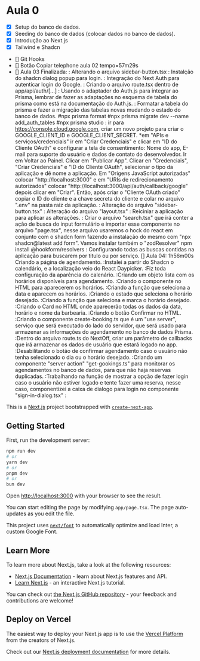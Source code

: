 # Aula 0
- [x] Setup do banco de dados.
- [x] Seeding do banco de dados (colocar dados no banco de dados).
- [x] Introdução ao Next.js
- [x] Tailwind e Shadcn
- [] Git Hooks
- [] Botão Copiar telephone aula 02 tempo=57m29s
- [] Aula 03 Finalizada:
    : Alterando o arquivo sidebar-button.tsx
    : Instalção do shadcn dialog popup para login.
    : Integração do Next Auth para autenticar login do Google.
    : Criando o arquivo route.tsx dentro de app/api/auth/[...]
    : Usando o adaptador do Auth.js para integrar ao Prisma, lembrar de fazer as adaptações no esquema de tabela do prisma como está na documentação do Auth.js.
    : Formatar a tabela do prisma e fazer a migração das tabelas novas mudando o estado do banco de dados. #npx prisma format #npx prisma migrate dev --name add_auth_tables #npx prisma studio
    : ir para https://console.cloud.google.com, criar um novo projeto para criar o GOOGLE_CLIENT_ID e GOOGLE_CLIENT_SECRET. *em "APIs e serviços/credenciais" ir em "Criar Credenciais" e clicar em "ID do Cliente OAuth" e configurar a tela de consentimento: Nome do app, E-mail para suporte do usuário e dados de contato do desenvolvedor. Ir em Voltar ao Painel. Clicar em "Publicar App". Clicar en "Credenciais", "Criar Credenciais" e "ID do Cliente OAuth", selecionar o tipo da aplicação e dê nome a aplicação. Em "Origens JavaScript autorizadas" colocar "http://localhost:3000" e em "URIs de redirecionamento autorizados" colocar "http://localhost:3000/api/auth/callback/google" depois clicar em "Criar". Então, após criar o "Cliente OAuth criado" copiar o ID do cliente e a chave secreta do cliente e colar no arquivo ".env" na pasta raiz da aplicação.
    : Alteração do arquivo "sidebar-button.tsx"
    : Alteração do arquivo "layout.tsx"
    : Reiciniar a aplicação para aplicar as alterações.
    : Criar o arquivo "search.tsx" que irá conter a ação de busca do input formulário e importar esse componente no arquivo "page.tsx", nesse arquivo usaremos o hock do react em conjunto com o shadcn form fazendo a instalação do mesmo com "npx shadcn@latest add form". Vamos instalar também o "zodResolver" npm install @hookform/resolvers
    : Configurando todas as buscas contidas na aplicação para buscarem por titulo ou por serviço.
[] Aula 04: 1h56m00s Criando  a página de agendamento.
    :Instalei a partir do Shadcn o calendário, e a localização veio do React Daypicker.
    :Fiz toda configuração da aparência do calenário.
    :Criando um objeto lista com os horários disponíveis para agendamento.
    :Criando o componente no HTML para aparecerem os horários.
    :Criando a função que seleciona a data e aparecem os horários.
    :Criando o estado que seleciona o horário desejado.
    :Criando a função que seleciona e marca o horário desejado.
    :Criando o Card no HTML onde aparecerão todas os dados da data, horário e nome da barbearia.
    :Criando o botão Confirmar no HTML.
    :Criando o componente create-booking.ts que é um "use server", serviço que será executado do lado do servidor, que será usado para armazenar as informações do agendamento no banco de dados Prisma.
    :Dentro do arquivo route.ts do NextOff, criar um parâmetro de callbacks que irá armazenar os dados de usuário que estará logado no app.
    :Desabilitando o botão de confirmar agendamento caso o usuário não tenha selecionado o dia ou o horário desejado.
    :Criando um componente "server action" "get-gookings.ts" para monitorar os agendamentos no banco de dados, para que não haja reservas duplicadas.
    :Trabalhando na função de mostrar a opção de fazer login caso o usuário não estiver logado e tente fazer uma reserva, nesse caso, componentizei a caixa de dialogo para login no componente "sign-in-dialog.tsx" 
    :


This is a [Next.js](https://nextjs.org/) project bootstrapped with [`create-next-app`](https://github.com/vercel/next.js/tree/canary/packages/create-next-app).

## Getting Started

First, run the development server:

```bash
npm run dev
# or
yarn dev
# or
pnpm dev
# or
bun dev
```

Open [http://localhost:3000](http://localhost:3000) with your browser to see the result.

You can start editing the page by modifying `app/page.tsx`. The page auto-updates as you edit the file.

This project uses [`next/font`](https://nextjs.org/docs/basic-features/font-optimization) to automatically optimize and load Inter, a custom Google Font.

## Learn More

To learn more about Next.js, take a look at the following resources:

- [Next.js Documentation](https://nextjs.org/docs) - learn about Next.js features and API.
- [Learn Next.js](https://nextjs.org/learn) - an interactive Next.js tutorial.

You can check out [the Next.js GitHub repository](https://github.com/vercel/next.js/) - your feedback and contributions are welcome!

## Deploy on Vercel

The easiest way to deploy your Next.js app is to use the [Vercel Platform](https://vercel.com/new?utm_medium=default-template&filter=next.js&utm_source=create-next-app&utm_campaign=create-next-app-readme) from the creators of Next.js.

Check out our [Next.js deployment documentation](https://nextjs.org/docs/deployment) for more details.

